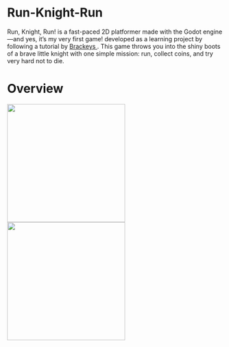 # Run-Knight-Run

Run, Knight, Run! is a fast-paced 2D platformer made with the Godot engine—and yes, it’s my very first game! developed as a learning project by following a tutorial by <a href = "https://www.youtube.com/watch?v=LOhfqjmasi0" target="blank_"> Brackeys </a>. This game throws you into the shiny boots of a brave little knight with one simple mission: run, collect coins, and try very hard not to die.

# Overview

<img src = "https://github.com/user-attachments/assets/22a2eb8e-7f7b-46d5-8ccb-1617d9e38924" width = "auto" height = "275">
<img src = "https://github.com/user-attachments/assets/5da2bb5a-0307-4b0b-a9ed-f5be6139d853" width = "auto" height = "275">
